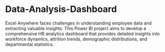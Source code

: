 # Data-Analysis-Dashboard
Excel Anywhere faces challenges in understanding employee data and extracting valuable insights. This Power BI project aims to develop a comprehensive HR analytics dashboard that provides detailed insights into workforce dynamics, attrition trends, demographic distributions, and departmental statistics.
